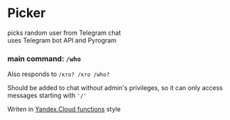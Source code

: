 # Picker
picks random user from Telegram chat <br>
uses Telegram bot API and Pyrogram


### main command: ```/who```

Also responds to ```/кто? /кто /who?```

Should be added to chat without admin's privileges, 
so it can only access messages starting with ```'/'```

Writen in <a href='https://cloud.yandex.ru/docs/functions/'>Yandex.Cloud functions</a>  style <br>

